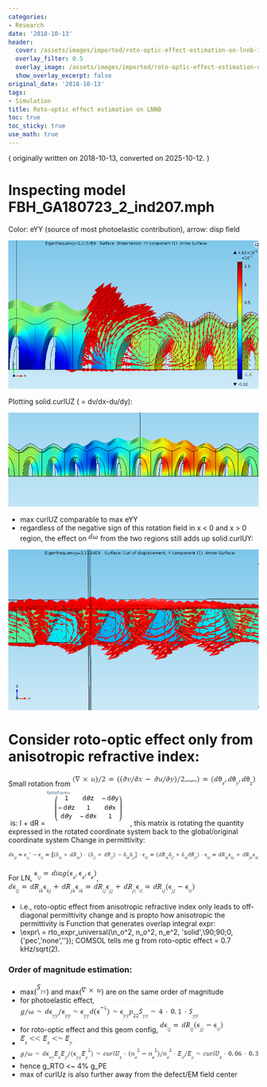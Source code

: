 ```yaml
---
categories:
- Research
date: '2018-10-13'
header:
  cover: /assets/images/imported/roto-optic-effect-estimation-on-lnnb-181013/image8.png
  overlay_filter: 0.5
  overlay_image: /assets/images/imported/roto-optic-effect-estimation-on-lnnb-181013/image8.png
  show_overlay_excerpt: false
original_date: '2018-10-13'
tags:
- Simulation
title: Roto-optic effect estimation on LNNB
toc: true
toc_sticky: true
use_math: true
---
```


( originally written on 2018-10-13, converted on 2025-10-12. )

# Inspecting model FBH_GA180723_2_ind207.mph
Color: eYY (source of most photoelastic contribution), arrow: disp field

![Image 14](/assets/images/imported/roto-optic-effect-estimation-on-lnnb-181013/image14.png)

Plotting solid.curlUZ ( = dv/dx-du/dy):

![Image 15](/assets/images/imported/roto-optic-effect-estimation-on-lnnb-181013/image15.png)

- max curlUZ comparable to max eYY
- regardless of the negative sign of this rotation field in x \< 0 and x \> 0 region, the effect on ![Image 1](/assets/images/imported/roto-optic-effect-estimation-on-lnnb-181013/image1.png) from the two regions still adds up
solid.curlUY:

![Image 12](/assets/images/imported/roto-optic-effect-estimation-on-lnnb-181013/image12.png)

# Consider roto-optic effect only from anisotropic refractive index:
Small rotation from ![Image 2](/assets/images/imported/roto-optic-effect-estimation-on-lnnb-181013/image2.png) is:
I + dR = ![Image 13](/assets/images/imported/roto-optic-effect-estimation-on-lnnb-181013/image13.png), this matrix is rotating the quantity expressed in the rotated coordinate system back to the global/original coordinate system
Change in permittivity:

![Image 3](/assets/images/imported/roto-optic-effect-estimation-on-lnnb-181013/image3.png)

For LN, ![Image 4](/assets/images/imported/roto-optic-effect-estimation-on-lnnb-181013/image4.png), ![Image 5](/assets/images/imported/roto-optic-effect-estimation-on-lnnb-181013/image5.png)
- i.e., roto-optic effect from anisotropic refractive index only leads to off-diagonal permittivity change and is propto how anisotropic the permittivity is
Function that generates overlap integral expr:
- \expr\ = rto_expr_universal(\n_o\^2, n_o\^2, n_e\^2\, 'solid',\90;90;0\,{'pec','none',''});
COMSOL tells me g from roto-optic effect = 0.7 kHz/sqrt(2).
### Order of magnitude estimation:
- max(![Image 6](/assets/images/imported/roto-optic-effect-estimation-on-lnnb-181013/image6.png)) and max(![Image 7](/assets/images/imported/roto-optic-effect-estimation-on-lnnb-181013/image7.png)) are on the same order of magnitude
- for photoelastic effect,   ![Image 8](/assets/images/imported/roto-optic-effect-estimation-on-lnnb-181013/image8.png)
- for roto-optic effect and this geom config, ![Image 9](/assets/images/imported/roto-optic-effect-estimation-on-lnnb-181013/image9.png)
- ![Image 10](/assets/images/imported/roto-optic-effect-estimation-on-lnnb-181013/image10.png)
- ![Image 11](/assets/images/imported/roto-optic-effect-estimation-on-lnnb-181013/image11.png)
- hence g_RTO \<\~ 4% g_PE
- max of curlUz is also further away from the defect/EM field center